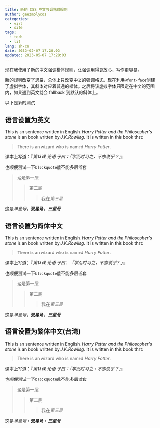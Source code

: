 ```yaml
---
title: 新的 CSS 中文强调楷体规则
author: geezmolycos
categories:
  - virt
  - site
tags:
  - tech
  - lit
lang: zh-cn
date: 2023-05-07 17:28:03
updated: 2023-05-07 17:28:03
---
```


现在我使用了新的中文强调楷体规则，让强调用得更放心，写作更容易。

新的规则改变了思路，总体上只改变中文的强调格式。现在利用`@font-face`创建了虚拟字体，其斜体对应着普通的楷体。之后将该虚拟字体只限定在中文的范围内，如果遇到英文就会 fallback 到默认的斜体上。

<!-- more -->

以下是新的测试

## 语言设置为英文

<div lang=en>

This is an sentence written in English. *Harry Potter and the Philosopher's stone* is an book written by *J.K.Rowling*.
It is written in this book that:
> There is an wizard who is named *Harry Potter*.

课本上写道：『*第13课 论语 子曰：「*学而时习之，不亦说乎？*」*』

也顺便测试一下`blockquote`能不能多层嵌套

> 这是第一层
> > 第二层
> > > 我在*第三层*

这是*单星号*，**双星号**，***三星号***

</div>

## 语言设置为简体中文

<div lang=zh-cmn-hans-cn>

This is an sentence written in English. *Harry Potter and the Philosopher's stone* is an book written by *J.K.Rowling*.
It is written in this book that:
> There is an wizard who is named *Harry Potter*.

课本上写道：『*第13课 论语 子曰：「*学而时习之，不亦说乎？*」*』

也顺便测试一下`blockquote`能不能多层嵌套

> 这是第一层
> > 第二层
> > > 我在*第三层*

这是*单星号*，**双星号**，***三星号***

</div>

## 语言设置为繁体中文(台湾)

<div lang=zh-cmn-hant-tw>

This is an sentence written in English. *Harry Potter and the Philosopher's stone* is an book written by *J.K.Rowling*.
It is written in this book that:
> There is an wizard who is named *Harry Potter*.

课本上写道：『*第13课 论语 子曰：「*学而时习之，不亦说乎？*」*』

也顺便测试一下`blockquote`能不能多层嵌套

> 这是第一层
> > 第二层
> > > 我在*第三层*

这是*单星号*，**双星号**，***三星号***

</div>
